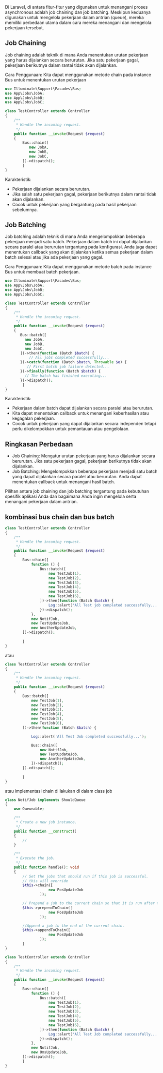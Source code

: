 Di Laravel, di antara fitur-fitur yang digunakan untuk menangani proses
asynchronous adalah job chaining dan job batching. Meskipun keduanya digunakan
untuk mengelola pekerjaan dalam antrian (queue), mereka memiliki perbedaan utama
dalam cara mereka menangani dan mengelola pekerjaan tersebut.

## Job Chaining

Job chaining adalah teknik di mana Anda menentukan urutan pekerjaan yang harus
dijalankan secara berurutan. Jika satu pekerjaan gagal, pekerjaan berikutnya
dalam rantai tidak akan dijalankan.

Cara Penggunaan: Kita dapat menggunakan metode chain pada instance Bus untuk
menentukan urutan pekerjaan

```php
use Illuminate\Support\Facades\Bus;
use App\Jobs\JobA;
use App\Jobs\JobB;
use App\Jobs\JobC;

class TestController extends Controller
{
    /**
     * Handle the incoming request.
     */
    public function __invoke(Request $request)
    {
        Bus::chain([
           new JobA,
           new JobB,
           new JobC,
        ])->dispatch();
		}
}
```

Karakteristik:

- Pekerjaan dijalankan secara berurutan.
- Jika salah satu pekerjaan gagal, pekerjaan berikutnya dalam rantai tidak akan
  dijalankan.
- Cocok untuk pekerjaan yang bergantung pada hasil pekerjaan sebelumnya.

## Job Batching

Job batching adalah teknik di mana Anda mengelompokkan beberapa pekerjaan
menjadi satu batch. Pekerjaan dalam batch ini dapat dijalankan secara paralel
atau berurutan tergantung pada konfigurasi. Anda juga dapat menentukan callback
yang akan dijalankan ketika semua pekerjaan dalam batch selesai atau jika ada
pekerjaan yang gagal.

Cara Penggunaan: Kita dapat menggunakan metode batch pada instance Bus untuk
membuat batch pekerjaan.

```php
use Illuminate\Support\Facades\Bus;
use App\Jobs\JobA;
use App\Jobs\JobB;
use App\Jobs\JobC;

class TestController extends Controller
{
    /**
     * Handle the incoming request.
     */
    public function __invoke(Request $request)
    {
       Bus::batch([
         new JobA,
         new JobB,
         new JobC,
       ])->then(function (Batch $batch) {
           // All jobs completed successfully...
       })->catch(function (Batch $batch, Throwable $e) {
          // First batch job failure detected...
       })->finally(function (Batch $batch) {
         // The batch has finished executing...
       })->dispatch();
		}
}
```

Karakteristik:

- Pekerjaan dalam batch dapat dijalankan secara paralel atau berurutan.
- Kita dapat menentukan callback untuk menangani keberhasilan atau kegagalan
  pekerjaan.
- Cocok untuk pekerjaan yang dapat dijalankan secara independen tetapi perlu
  dikelompokkan untuk pemantauan atau pengelolaan.

## Ringkasan Perbedaan

- Job Chaining: Mengatur urutan pekerjaan yang harus dijalankan secara
  berurutan. Jika satu pekerjaan gagal, pekerjaan berikutnya tidak akan
  dijalankan.
- Job Batching: Mengelompokkan beberapa pekerjaan menjadi satu batch yang dapat
  dijalankan secara paralel atau berurutan. Anda dapat menentukan callback untuk
  menangani hasil batch.

Pilihan antara job chaining dan job batching tergantung pada kebutuhan spesifik
aplikasi Anda dan bagaimana Anda ingin mengelola serta menangani pekerjaan dalam
antrian.

## kombinasi bus chain dan bus batch

```php
class TestController extends Controller
{
    /**
     * Handle the incoming request.
     */
    public function __invoke(Request $request)
    {
        Bus::chain([
            function () {
                Bus::batch([
                    new TestJob(1),
                    new TestJob(2),
                    new TestJob(3),
                    new TestJob(4),
                    new TestJob(5),
                    new TestJob(6),
                ])->then(function (Batch $batch) {
                    Log::alert('All Test job completed successfully... batch id '.$batch->id);
                })->dispatch();
            },
            new NotifJob,
            new TestUpdateJob,
            new AnotherUpdateJob,
        ])->dispatch();
			
		}
}
```

atau

```php
class TestController extends Controller
{
    /**
     * Handle the incoming request.
     */
    public function __invoke(Request $request)
    {
        Bus::batch([
            new TestJob(1),
            new TestJob(2),
            new TestJob(3),
            new TestJob(4),
            new TestJob(5),
            new TestJob(6),
        ])->then(function (Batch $batch) {

            Log::alert('All Test Job completed successfully...');

            Bus::chain([
                new NotifJob,
                new TestUpdateJob,
                new AnotherUpdateJob,
            ])->dispatch();
        })->dispatch();
			
		}
}
```

atau implementasi chain di lakukan di dalam class job

```php
class NotifJob implements ShouldQueue
{
    use Queueable;

    /**
     * Create a new job instance.
     */
    public function __construct()
    {
        //
    }

    /**
     * Execute the job.
     */
    public function handle(): void
    {
        // Set the jobs that should run if this job is successful.
        // this will override
        $this->chain([
					new PosUpdateJob
				]);

        // Prepend a job to the current chain so that it is run after the currently running job.
        $this->prependToChain([
					new PosUpdateJob
				]);

        //Append a job to the end of the current chain.
        $this->appendToChain([
					new PosUpdateJob
				]);
		}
}

class TestController extends Controller
{
    /**
     * Handle the incoming request.
     */
    public function __invoke(Request $request)
    {
        Bus::chain([
            function () {
                Bus::batch([
                    new TestJob(1),
                    new TestJob(2),
                    new TestJob(3),
                    new TestJob(4),
                    new TestJob(5),
                    new TestJob(6),
                ])->then(function (Batch $batch) {
                    Log::alert('All Test Job completed successfully... batch id '.$batch->id);
                })->dispatch();
            },
            new NotifJob,
            new OmsUpdateJob,
        ])->dispatch();
		}
}
```

